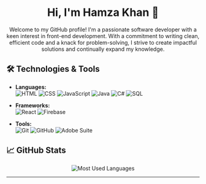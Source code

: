 <h1 align="center">Hi, I'm Hamza Khan 👋</h1>
<p align="center">Welcome to my GitHub profile! I'm a passionate software developer with a keen interest in front-end development. With a commitment to writing clean, efficient code and a knack for problem-solving, I strive to create impactful solutions and continually expand my knowledge.</p>



## 🛠️ Technologies & Tools
- **Languages:**  
  ![HTML](https://img.shields.io/badge/-HTML-orange?style=flat-square&logo=html5&logoColor=white)
  ![CSS](https://img.shields.io/badge/-CSS-blue?style=flat-square&logo=css3&logoColor=white)
  ![JavaScript](https://img.shields.io/badge/-JavaScript-yellow?style=flat-square&logo=javascript&logoColor=black)
  ![Java](https://img.shields.io/badge/-Java-red?style=flat-square&logo=java&logoColor=white)
  ![C#](https://img.shields.io/badge/-C%23-purple?style=flat-square&logo=c-sharp&logoColor=white)
  ![SQL](https://img.shields.io/badge/-SQL-green?style=flat-square&logo=sqlite&logoColor=white)

- **Frameworks:**  
  ![React](https://img.shields.io/badge/-React-blue?style=flat-square&logo=react&logoColor=white)
  ![Firebase](https://img.shields.io/badge/-Firebase-orange?style=flat-square&logo=firebase&logoColor=white)

- **Tools:**  
  ![Git](https://img.shields.io/badge/-Git-black?style=flat-square&logo=git&logoColor=white)
  ![GitHub](https://img.shields.io/badge/-GitHub-black?style=flat-square&logo=github&logoColor=white)
  ![Adobe Suite](https://img.shields.io/badge/-Adobe_Suite-red?style=flat-square&logo=adobe&logoColor=white)

## 📈 GitHub Stats
<p align="center">
  <img src="https://github-readme-stats.vercel.app/api/top-langs?username=devkhan786&show_icons=true&theme=radical&locale=en&layout=compact" alt="Most Used Languages" />
</p>

---
